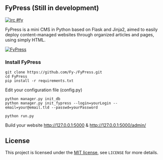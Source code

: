 FyPress (Still in development)
--------
[![irc #fy](https://img.shields.io/badge/IRC-fy-green.svg)](http://webchat.freenode.net/?channels=%23fy)

FyPress is a mini CMS in Python based on Flask and Jinja2, aimed to easily deploy content-managed websites through organized articles and pages, using simply HTML.

[![FyPress](https://raw.githubusercontent.com/Fy-/FyPress/91858685ca95d5a884d6735a67e9aad343bfde8b/static/admin/images/fakeplayer.png)](https://www.youtube.com/watch?v=5ejW8wblJps)

### Install FyPress
    git clone https://github.com/Fy-/FyPress.git
    cd FyPress
    pip install -r requirements.txt

Edit your configuration file (config.py)

    python manager.py init_db
    python manager.py init_fypress --login=yourLogin --email=your@email.tld --passwd=yourPassword

    python run.py

Build your website http://127.0.0.1:5000 & http://127.0.0.1:5000/admin/

## License
This project is licensed under the [MIT license](http://opensource.org/licenses/MIT), see `LICENSE` for more details.
